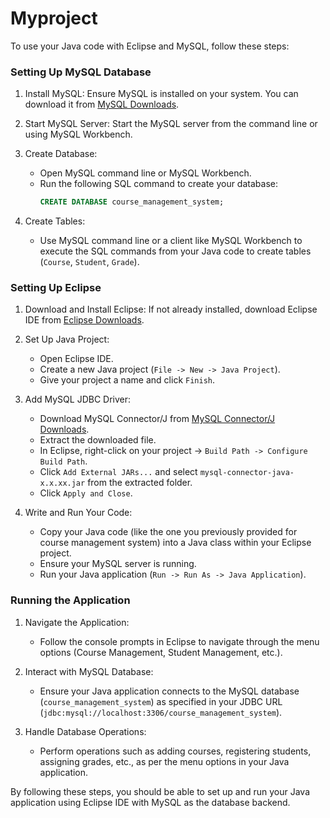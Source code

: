 
# Myproject
To use your Java code with Eclipse and MySQL, follow these steps:

### Setting Up MySQL Database

1. Install MySQL: Ensure MySQL is installed on your system. You can download it from [MySQL Downloads](https://dev.mysql.com/downloads/).

2. Start MySQL Server: Start the MySQL server from the command line or using MySQL Workbench.

3. Create Database:
   - Open MySQL command line or MySQL Workbench.
   - Run the following SQL command to create your database:
     ```sql
     CREATE DATABASE course_management_system;
     ```

4. Create Tables:
   - Use MySQL command line or a client like MySQL Workbench to execute the SQL commands from your Java code to create tables (`Course`, `Student`, `Grade`).

### Setting Up Eclipse

1. Download and Install Eclipse: If not already installed, download Eclipse IDE from [Eclipse Downloads](https://www.eclipse.org/downloads/).

2. Set Up Java Project:
   - Open Eclipse IDE.
   - Create a new Java project (`File -> New -> Java Project`).
   - Give your project a name and click `Finish`.

3. Add MySQL JDBC Driver:
   - Download MySQL Connector/J from [MySQL Connector/J Downloads](https://dev.mysql.com/downloads/connector/j/).
   - Extract the downloaded file.
   - In Eclipse, right-click on your project -> `Build Path -> Configure Build Path`.
   - Click `Add External JARs...` and select `mysql-connector-java-x.x.xx.jar` from the extracted folder.
   - Click `Apply and Close`.

4. Write and Run Your Code:
   - Copy your Java code (like the one you previously provided for course management system) into a Java class within your Eclipse project.
   - Ensure your MySQL server is running.
   - Run your Java application (`Run -> Run As -> Java Application`).

### Running the Application

1. Navigate the Application:
   - Follow the console prompts in Eclipse to navigate through the menu options (Course Management, Student Management, etc.).

2. Interact with MySQL Database:
   - Ensure your Java application connects to the MySQL database (`course_management_system`) as specified in your JDBC URL (`jdbc:mysql://localhost:3306/course_management_system`).

3. Handle Database Operations:
   - Perform operations such as adding courses, registering students, assigning grades, etc., as per the menu options in your Java application.

By following these steps, you should be able to set up and run your Java application using Eclipse IDE with MySQL as the database backend.
